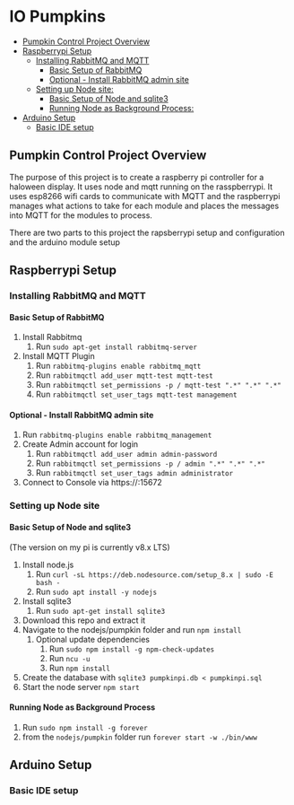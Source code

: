 # IO Pumpkins
* [Pumpkin Control Project Overview](#pumpkin-control-project-overview)
* [Raspberrypi Setup](#raspberrypi-setup)
  + [Installing RabbitMQ and MQTT](#installing-rabbitmq-and-mqtt)
    - [Basic Setup of RabbitMQ](#basic-setup-of-rabbitmq)
    - [Optional - Install RabbitMQ admin site](#optional---install-rabbitmq-admin-site)
  + [Setting up Node site:](#setting-up-node-site)
    - [Basic Setup of Node and sqlite3](#basic-setup-of-node-and-sqlite3)
    - [Running Node as Background Process:](#running-node-as-background-process)
* [Arduino Setup](#arduino-setup)
  + [Basic IDE setup](#basic-ide-setup)

## Pumpkin Control Project Overview
The purpose of this project is to create a raspberry pi controller for a haloween display. It uses node and mqtt running on the rasspberrypi. It uses esp8266 wifi cards to communicate with MQTT and the raspberrypi manages what actions to take for each module and places the messages into MQTT for the modules to process.

There are two parts to this project the rapsberrypi setup and configuration and the arduino module setup 

## Raspberrypi Setup

### Installing RabbitMQ and MQTT
#### Basic Setup of RabbitMQ
1. Install Rabbitmq
    1. Run `sudo apt-get install rabbitmq-server`
2. Install MQTT Plugin
    1. Run `rabbitmq-plugins enable rabbitmq_mqtt`
    2. Run `rabbitmqctl add_user mqtt-test mqtt-test`
    3. Run `rabbitmqctl set_permissions -p / mqtt-test ".*" ".*" ".*"`
    4. Run `rabbitmqctl set_user_tags mqtt-test management`
#### Optional - Install RabbitMQ admin site
1. Run `rabbitmq-plugins enable rabbitmq_management`
2. Create Admin account for login
    1. Run `rabbitmqctl add_user admin admin-password`
    2. Run `rabbitmqctl set_permissions -p / admin ".*" ".*" ".*"`
    3. Run `rabbitmqctl set_user_tags admin administrator`
3. Connect to Console via https://<SERVERNAME>:15672

### Setting up Node site
#### Basic Setup of Node and sqlite3
(The version on my pi is currently v8.x LTS)
1. Install node.js 
    1. Run `curl -sL https://deb.nodesource.com/setup_8.x | sudo -E bash -`
    2. Run `sudo apt install -y nodejs`
2. Install sqlite3
    1. Run `sudo apt-get install sqlite3`
3. Download this repo and extract it
4. Navigate to the nodejs/pumpkin folder and run `npm install`
    1. Optional update dependencies
        1. Run `sudo npm install -g npm-check-updates` 
        2. Run `ncu -u`
        3. Run `npm install`
5. Create the database with `sqlite3 pumpkinpi.db < pumpkinpi.sql`
6. Start the node server `npm start` 
#### Running Node as Background Process
1. Run `sudo npm install -g forever`
2. from the `nodejs/pumpkin` folder run `forever start -w ./bin/www`

## Arduino Setup
### Basic IDE setup
